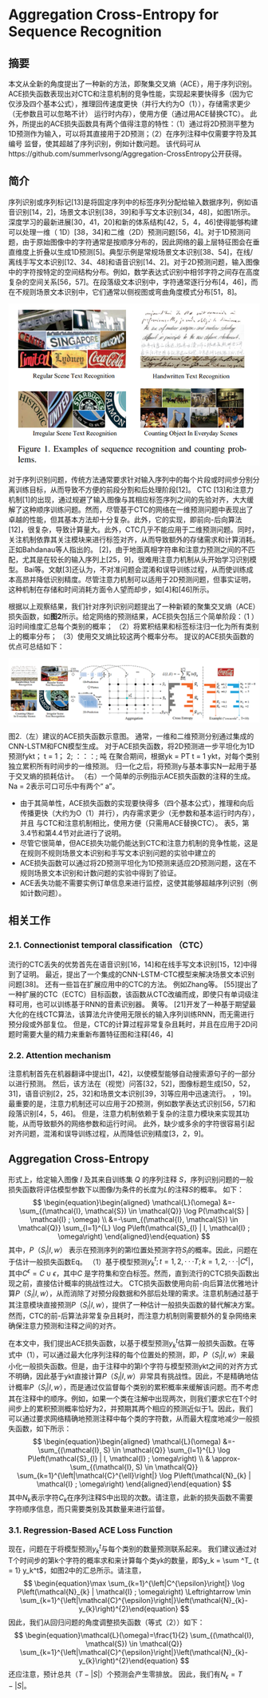 # Aggregation Cross-Entropy for Sequence Recognition

## 摘要

本文从全新的角度提出了一种新的方法，即聚集交叉熵（ACE），用于序列识别。 ACE损失函数表现出对CTC和注意机制的竞争性能，实现起来要快得多（因为它仅涉及四个基本公式），推理回传速度更快（并行大约为O（1）），存储需求更少（无参数且可以忽略不计） 运行时内存），使用方便（通过用ACE替换CTC）。 此外，所提出的ACE损失函数具有两个值得注意的特性：（1）通过将2D预测平整为1D预测作为输入，可以将其直接用于2D预测；（2）在序列注释中仅需要字符及其编号 监督，使其超越了序列识别，例如计数问题。 该代码可从https://github.com/summerlvsong/Aggregation-CrossEntropy公开获得。



## 简介

序列识别或序列标记[13]是将固定序列中的标签序列分配给输入数据序列，例如语音识别[14，2]，场景文本识别[38，39]和手写文本识别[34，48]，如图1所示。深度学习的最新进展[30，41，20]和新的体系结构[42，5，4，46]使得能够构建可以处理一维（ 1D）[38，34]和二维（2D）预测问题[56，4]。对于1D预测问题，由于原始图像中的字符通常是按顺序分布的，因此网络的最上层特征图会在垂直维度上折叠以生成1D预测[5]。典型示例是常规场景文本识别[38、54]，在线/离线手写文本识别[12、34、48]和语音识别[14、2]。对于2D预测问题，输入图像中的字符按特定的空间结构分布。例如，数学表达式识别中相邻字符之间存在高度复杂的空间关系[56，57]。在段落级文本识别中，字符通常逐行分布[4，46]，而在不规则场景文本识别中，它们通常以侧视图或弯曲角度模式分布[51，8]。

![image-20200331001950974](images/ACENet.assets/image-20200331001950974.png)

对于序列识别问题，传统方法通常要求针对输入序列中的每个片段或时间步分别分离训练目标，从而导致不方便的前段分割和后处理阶段[12]。 CTC [13]和注意力机制[1]的出现，通过规避了输入图像与其相应标签序列之间的先验对齐，大大缓解了这种顺序训练问题。然而，尽管基于CTC的网络在一维预测问题中表现出了卓越的性能，但其基本方法却十分复杂。此外，它的实现，即前向-后向算法[12]，很复杂，导致计算量大。此外，CTC几乎不能应用于二维预测问题。同时，关注机制依靠其关注模块来进行标签对齐，从而导致额外的存储需求和计算消耗。正如Bahdanau等人指出的。 [2]，由于地面真相字符串和注意力预测之间的不匹配，尤其是在较长的输入序列上[25，9]，很难用注意力机制从头开始学习识别模型。 Bai等。文献[3]还认为，不对准问题会混淆和误导训练过程，从而使训练成本高昂并降低识别精度。尽管注意力机制可以适用于2D预测问题，但事实证明，这种机制在存储和时间消耗方面令人望而却步，如[4]和[46]所示。

根据以上观察结果，我们针对序列识别问题提出了一种新颖的聚集交叉熵（ACE）损失函数，如**图2**所示。给定网络的预测结果，ACE损失包括三个简单阶段：（1 ）沿时间维度汇总每个类别的概率； （2）将累积结果和标签标注归一化为所有类别上的概率分布； （3）使用交叉熵比较这两个概率分布。 提议的ACE损失函数的优点可总结如下：

![image-20200331002419018](images/ACENet.assets/image-20200331002419018.png)

图2.（左）建议的ACE损失函数示意图。 通常，一维和二维预测分别通过集成的CNN-LSTM和FCN模型生成。 对于ACE损失函数，将2D预测进一步平坦化为1D预测fykt； t = 1； 2; ：：：; 吨 在聚合期间，根据yk = PT t = 1 ykt，对每个类别独立累积所有时间步的一维预测。 归一化之后，将预测y与基本事实N一起用于基于交叉熵的损耗估计。 （右）一个简单的示例指示ACE损失函数的注释的生成。 Na = 2表示可口可乐中有两个“ a”。

- 由于其简单性，ACE损失函数的实现要快得多（四个基本公式），推理和向后传播更快（大约为O（1）并行），内存需求更少（无参数和基本运行时内存），并且 与CTC和注意机制相比，使用方便（只需用ACE替换CTC）。 表5，第3.4节和第4.4节对此进行了说明。
- 尽管它很简单，但ACE损失功能仍能达到CTC和注意力机制的竞争性能，这是在规则不规则场景文本识别和手写文本识别问题的实验中建立的
- ACE损失函数可以通过将2D预测平坦化为1D预测来适应2D预测问题，这在不规则场景文本识别和计数问题的实验中得到了验证。
- ACE丢失功能不需要实例订单信息来进行监控，这使其能够超越序列识别（例如计数问题）。



## 相关工作

### 2.1. Connectionist temporal classification  （CTC）

流行的CTC丢失的优势首先在语音识别[16，14]和在线手写文本识别[15，12]中得到了证明。 最近，提出了一个集成的CNN-LSTM-CTC模型来解决场景文本识别问题[38]。 还有一些旨在扩展应用中的CTC的方法。 例如Zhang等。 [55]提出了一种扩展的CTC（ECTC）目标函数，该函数从CTC改编而成，即使只有单词级注释可用，也可以训练基于RNN的音素识别器。 黄等。 [21]开发了一种基于期望最大化的在线CTC算法，该算法允许使用无限长的输入序列训练RNN，而无需进行预分段或外部复位。 但是，CTC的计算过程非常复杂且耗时，并且在应用于2D问题时需要大量的精力来重新布置特征图和注释[46，4]



### 2.2. Attention mechanism  

注意机制首先在机器翻译中提出[1，42]，以使模型能够自动搜索源句子的一部分以进行预测。 然后，该方法在（视觉）问答[32，52]，图像标题生成[50，52，31]，语音识别[2，25，32]和场景文本识别[39，3]等应用中迅速流行。 ，19]。 最重要的是，注意力机制还可以应用于2D预测，例如数学表达式识别[56，57]和段落识别[4，5，46]。 但是，注意力机制依赖于复杂的注意力模块来实现其功能，从而导致额外的网络参数和运行时间。 此外，缺少或多余的字符很容易引起对齐问题，混淆和误导训练过程，从而降低识别精度[3，2，9]。



## Aggregation Cross-Entropy  

形式上，给定输入图像 $I$ 及其来自训练集 $Q$ 的序列注释 $S$，序列识别问题的一般损失函数将评估模型参数下以图像$I$为条件的长度为$L$的注释$S$的概率。 如下：
$$
\begin{equation}\begin{aligned}
\mathcal{L}(\omega) &=-\sum_{(\mathcal{I}, \mathcal{S}) \in \mathcal{Q}} \log P(\mathcal{S} | \mathcal{I} ; \omega) \\
&=-\sum_{(\mathcal{I}, \mathcal{S}) \in \mathcal{Q}} \sum_{l=1}^{L} \log P\left(\mathcal{S}_{l} | l, \mathcal{I} ; \omega\right)
\end{aligned}\end{equation}
$$
其中，$P（S_l | I,w）$ 表示在预测序列的第l位置处预测字符$S_l$的概率。因此，问题在于估计一般损失函数Eq。 （1）基于模型预测$y_k^t; t = 1,2, ··· T; k = 1,2, ··· |C^\epsilon|$，其中$C^\epsilon = C\cup\epsilon$，其中$C$ 是字符集和空白标签。然而，直到流行的CTC损失函数出现之前，直接估计概率的挑战性过大。 CTC损失函数使用向前-向后算法优雅地计算$P（S_l | I,w）$，从而消除了对预分段数据和外部后处理的需求。注意机制通过基于其注意模块直接预测$P（S_l | I,w）$，提供了一种估计一般损失函数的替代解决方案。然而，CTC的前-后算法非常复杂且耗时，而注意力机制则需要额外的复杂网络来确保注意力预测和注释之间的对齐。

在本文中，我们提出ACE损失函数，以基于模型预测$y_k^t$估算一般损失函数。在等式中（1），可以通过最大化序列注释的每个位置处的预测，即，$P（S_l | I,w）$来最小化一般损失函数。但是，由于注释中的第l个字符与模型预测ykt之间的对齐方式不明确，因此基于ykt直接计算$P（S_l | I,w）$非常具有挑战性。因此，不是精确地估计概率$P（S_l | I,w）$，而是通过仅监督每个类别的累积概率来缓解该问题。而不考虑其在注释中的顺序。例如，如果一个类在注解中出现两次，则我们要求它在T个时间步上的累积预测概率恰好为2，并预期其两个相应的预测近似于1。因此，我们可以通过要求网络精确地预测注释中每个类的字符数，从而最大程度地减少一般损失函数，如下所示：
$$
\begin{equation}\begin{aligned}
\mathcal{L}(\omega) &=-\sum_{(\mathcal{I}, S) \in \mathcal{Q}} \sum_{l=1}^{L} \log P\left(\mathcal{S}_{l} | l, \mathcal{I} ; \omega\right) \\
& \approx-\sum_{(\mathcal{I}, S) \in \mathcal{Q}} \sum_{k=1}^{\left|\mathcal{C}^{\ell}\right|} \log P\left(\mathcal{N}_{k} | \mathcal{I} ; \omega\right)
\end{aligned}\end{equation}
$$
其中$N_k$表示字符$C_k$在序列注释S中出现的次数。请注意，此新的损失函数不需要字符顺序信息，而只需要类别及其数量来进行监督。



### 3.1. Regression-Based ACE Loss Function  

现在，问题在于将模型预测$y_k^t$与每个类别的数量预测联系起来。 我们建议通过对T个时间步的第k个字符的概率求和来计算每个类yk的数量，即$y_k = \sum ^T_ {t = 1} y_k^t$，如图2中的汇总所示。请注意，
$$
\begin{equation}\max \sum_{k=1}^{\left|C^{\epsilon}\right|} \log P\left(\mathcal{N}_{k} | \mathcal{I} ; \omega\right) \Leftrightarrow \min \sum_{k=1}^{\left|\mathcal{C}^{\epsilon}\right|}\left(\mathcal{N}_{k}-y_{k}\right)^{2}\end{equation}
$$
因此，我们从回归问题的角度调整损失函数（等式（2））如下：
$$
\begin{equation}\mathcal{L}(\omega)=\frac{1}{2} \sum_{(\mathcal{I}, \mathcal{S}) \in \mathcal{Q}} \sum_{k=1}^{\left|\mathcal{C}^{\epsilon}\right|}\left(\mathcal{N}_{k}-y_{k}\right)^{2}\end{equation}
$$
还应注意，预计总共$（T-|S|）$个预测会产生零排放。 因此，我们有$N_{\epsilon} = T − |S|$。

